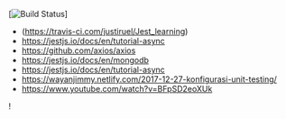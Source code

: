 [![Build Status](https://travis-ci.com/justiruel/Jest_learning.svg?branch=master)]
- (https://travis-ci.com/justiruel/Jest_learning)
- https://jestjs.io/docs/en/tutorial-async
- https://github.com/axios/axios
- https://jestjs.io/docs/en/mongodb
- https://jestjs.io/docs/en/tutorial-async
- https://wayanjimmy.netlify.com/2017-12-27-konfigurasi-unit-testing/
- https://www.youtube.com/watch?v=BFpSD2eoXUk

!
